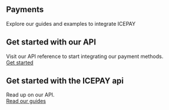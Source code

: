 ## Payments

Explore our guides and examples to integrate ICEPAY

## Get started with our API
Visit our API reference to start integrating our payment methods.  
[Get started](https://docs.icepay.com/payments/before-you-start/)

## Get started with the ICEPAY api
Read up on our API.  
[Read our guides](https://docs.icepay.com/payments/before-you-start/)
